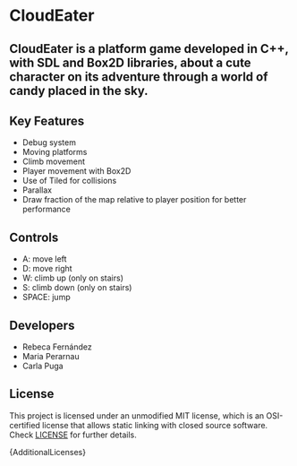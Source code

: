 # CloudEater

## CloudEater is a platform game developed in C++, with SDL and Box2D libraries, about a cute character on its adventure through a world of candy placed in the sky. 

## Key Features

 - Debug system 
 - Moving platforms
 - Climb movement
 - Player movement with Box2D
 - Use of Tiled for collisions
 - Parallax 
 - Draw fraction of the map relative to player position for better performance
 
## Controls

 - A: move left
 - D: move right
 - W: climb up (only on stairs)
 - S: climb down (only on stairs)
 - SPACE: jump

## Developers

 - Rebeca Fernández 
 - Maria Perarnau 
 - Carla Puga 

## License

This project is licensed under an unmodified MIT license, which is an OSI-certified license that allows static linking with closed source software. Check [LICENSE](LICENSE) for further details.

{AdditionalLicenses}
